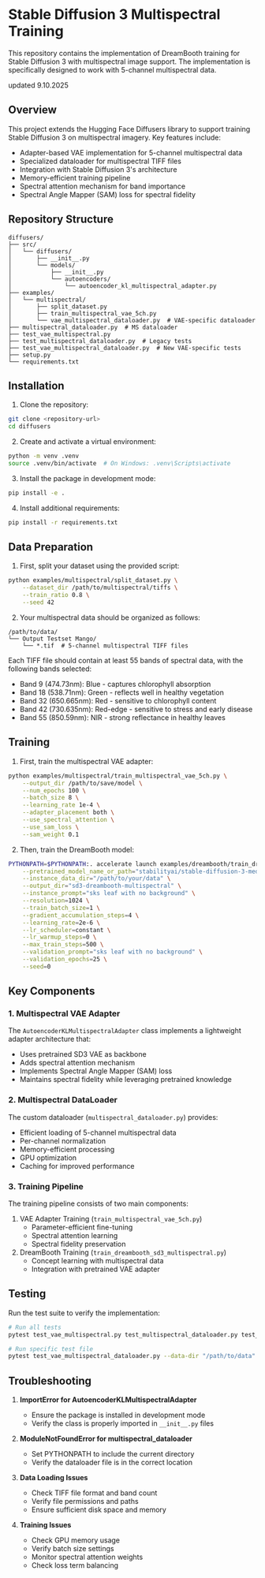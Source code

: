 # Stable Diffusion 3 Multispectral Training

This repository contains the implementation of DreamBooth training for Stable Diffusion 3 with multispectral image support. The implementation is specifically designed to work with 5-channel multispectral data.

updated 9.10.2025

## Overview

This project extends the Hugging Face Diffusers library to support training Stable Diffusion 3 on multispectral imagery. Key features include:

- Adapter-based VAE implementation for 5-channel multispectral data
- Specialized dataloader for multispectral TIFF files
- Integration with Stable Diffusion 3's architecture
- Memory-efficient training pipeline
- Spectral attention mechanism for band importance
- Spectral Angle Mapper (SAM) loss for spectral fidelity

## Repository Structure

```
diffusers/
├── src/
│   └── diffusers/
│       ├── __init__.py
│       └── models/
│           ├── __init__.py
│           └── autoencoders/
│               └── autoencoder_kl_multispectral_adapter.py
├── examples/
│   └── multispectral/
│       ├── split_dataset.py
│       ├── train_multispectral_vae_5ch.py
│       └── vae_multispectral_dataloader.py  # VAE-specific dataloader
├── multispectral_dataloader.py  # MS dataloader
├── test_vae_multispectral.py
├── test_multispectral_dataloader.py  # Legacy tests
├── test_vae_multispectral_dataloader.py  # New VAE-specific tests
├── setup.py
└── requirements.txt
```

## Installation

1. Clone the repository:
```bash
git clone <repository-url>
cd diffusers
```

2. Create and activate a virtual environment:
```bash
python -m venv .venv
source .venv/bin/activate  # On Windows: .venv\Scripts\activate
```

3. Install the package in development mode:
```bash
pip install -e .
```

4. Install additional requirements:
```bash
pip install -r requirements.txt
```

## Data Preparation

1. First, split your dataset using the provided script:
```bash
python examples/multispectral/split_dataset.py \
    --dataset_dir /path/to/multispectral/tiffs \
    --train_ratio 0.8 \
    --seed 42
```

2. Your multispectral data should be organized as follows:
```
/path/to/data/
└── Output Testset Mango/
    └── *.tif  # 5-channel multispectral TIFF files
```

Each TIFF file should contain at least 55 bands of spectral data, with the following bands selected:
- Band 9 (474.73nm): Blue - captures chlorophyll absorption
- Band 18 (538.71nm): Green - reflects well in healthy vegetation
- Band 32 (650.665nm): Red - sensitive to chlorophyll content
- Band 42 (730.635nm): Red-edge - sensitive to stress and early disease
- Band 55 (850.59nm): NIR - strong reflectance in healthy leaves

## Training

1. First, train the multispectral VAE adapter:
```bash
python examples/multispectral/train_multispectral_vae_5ch.py \
    --output_dir /path/to/save/model \
    --num_epochs 100 \
    --batch_size 8 \
    --learning_rate 1e-4 \
    --adapter_placement both \
    --use_spectral_attention \
    --use_sam_loss \
    --sam_weight 0.1
```

2. Then, train the DreamBooth model:
```bash
PYTHONPATH=$PYTHONPATH:. accelerate launch examples/dreambooth/train_dreambooth_sd3_multispectral.py \
    --pretrained_model_name_or_path="stabilityai/stable-diffusion-3-medium-diffusers" \
    --instance_data_dir="/path/to/your/data" \
    --output_dir="sd3-dreambooth-multispectral" \
    --instance_prompt="sks leaf with no background" \
    --resolution=1024 \
    --train_batch_size=1 \
    --gradient_accumulation_steps=4 \
    --learning_rate=2e-6 \
    --lr_scheduler=constant \
    --lr_warmup_steps=0 \
    --max_train_steps=500 \
    --validation_prompt="sks leaf with no background" \
    --validation_epochs=25 \
    --seed=0
```

## Key Components

### 1. Multispectral VAE Adapter
The `AutoencoderKLMultispectralAdapter` class implements a lightweight adapter architecture that:
- Uses pretrained SD3 VAE as backbone
- Adds spectral attention mechanism
- Implements Spectral Angle Mapper (SAM) loss
- Maintains spectral fidelity while leveraging pretrained knowledge

### 2. Multispectral DataLoader
The custom dataloader (`multispectral_dataloader.py`) provides:
- Efficient loading of 5-channel multispectral data
- Per-channel normalization
- Memory-efficient processing
- GPU optimization
- Caching for improved performance

### 3. Training Pipeline
The training pipeline consists of two main components:
1. VAE Adapter Training (`train_multispectral_vae_5ch.py`)
   - Parameter-efficient fine-tuning
   - Spectral attention learning
   - Spectral fidelity preservation
2. DreamBooth Training (`train_dreambooth_sd3_multispectral.py`)
   - Concept learning with multispectral data
   - Integration with pretrained VAE adapter

## Testing

Run the test suite to verify the implementation:
```bash
# Run all tests
pytest test_vae_multispectral.py test_multispectral_dataloader.py test_vae_multispectral_dataloader.py

# Run specific test file
pytest test_vae_multispectral_dataloader.py --data-dir "/path/to/data" -v
```

## Troubleshooting

1. **ImportError for AutoencoderKLMultispectralAdapter**
   - Ensure the package is installed in development mode
   - Verify the class is properly imported in `__init__.py` files

2. **ModuleNotFoundError for multispectral_dataloader**
   - Set PYTHONPATH to include the current directory
   - Verify the dataloader file is in the correct location

3. **Data Loading Issues**
   - Check TIFF file format and band count
   - Verify file permissions and paths
   - Ensure sufficient disk space and memory

4. **Training Issues**
   - Check GPU memory usage
   - Verify batch size settings
   - Monitor spectral attention weights
   - Check loss term balancing
